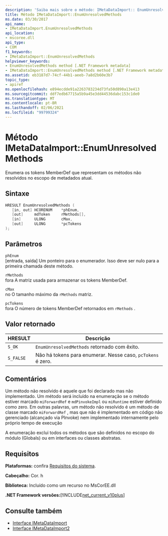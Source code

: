 ```yaml
---
description: 'Saiba mais sobre o método: IMetaDataImport:: EnumUnresolvedMethods'
title: Método IMetaDataImport::EnumUnresolvedMethods
ms.date: 03/30/2017
api_name:
- IMetaDataImport.EnumUnresolvedMethods
api_location:
- mscoree.dll
api_type:
- COM
f1_keywords:
- IMetaDataImport::EnumUnresolvedMethods
helpviewer_keywords:
- EnumUnresolvedMethods method [.NET Framework metadata]
- IMetaDataImport::EnumUnresolvedMethods method [.NET Framework metadata]
ms.assetid: eb3187d7-74cf-44b1-aeeb-7a8d2b60e3b7
topic_type:
- apiref
ms.openlocfilehash: e894ecdde91a2263783234d73fa50d890a13e413
ms.sourcegitcommit: ddf7edb67715a5b9a45e3dd44536dabc153c1de0
ms.translationtype: MT
ms.contentlocale: pt-BR
ms.lasthandoff: 02/06/2021
ms.locfileid: "99799324"
---
```

# <a name="imetadataimportenumunresolvedmethods-method"></a>Método IMetaDataImport::EnumUnresolvedMethods

Enumera os tokens MemberDef que representam os métodos não resolvidos no escopo de metadados atual.  
  
## <a name="syntax"></a>Sintaxe  
  
```cpp  
HRESULT EnumUnresolvedMethods (  
   [in, out] HCORENUM    *phEnum,  
   [out]     mdToken     rMethods[],  
   [in]      ULONG       cMax,  
   [out]     ULONG       *pcTokens  
);  
```  
  
## <a name="parameters"></a>Parâmetros  

 `phEnum`  
 [entrada, saída] Um ponteiro para o enumerador. Isso deve ser nulo para a primeira chamada deste método.  
  
 `rMethods`  
 fora A matriz usada para armazenar os tokens MemberDef.  
  
 `cMax`  
 no O tamanho máximo da `rMethods` matriz.  
  
 `pcTokens`  
 fora O número de tokens MemberDef retornados em `rMethods` .  
  
## <a name="return-value"></a>Valor retornado  
  
|HRESULT|Descrição|  
|-------------|-----------------|  
|`S_OK`|`EnumUnresolvedMethods` retornado com êxito.|  
|`S_FALSE`|Não há tokens para enumerar. Nesse caso, `pcTokens` é zero.|  
  
## <a name="remarks"></a>Comentários  

 Um método não resolvido é aquele que foi declarado mas não implementado. Um método será incluído na enumeração se o método estiver marcado `miForwardRef` e `mdPinvokeImpl` ou `miRuntime` estiver definido como zero. Em outras palavras, um método não resolvido é um método de classe marcado `miForwardRef` , mas que não é implementado em código não gerenciado (alcançado via PInvoke) nem implementado internamente pelo próprio tempo de execução  
  
 A enumeração exclui todos os métodos que são definidos no escopo do módulo (Globals) ou em interfaces ou classes abstratas.  
  
## <a name="requirements"></a>Requisitos  

 **Plataformas:** confira [Requisitos do sistema](../../get-started/system-requirements.md).  
  
 **Cabeçalho:** Cor. h  
  
 **Biblioteca:** Incluído como um recurso no MsCorEE.dll  
  
 **.NET Framework versões:**[!INCLUDE[net_current_v10plus](../../../../includes/net-current-v10plus-md.md)]  
  
## <a name="see-also"></a>Consulte também

- [Interface IMetaDataImport](imetadataimport-interface.md)
- [Interface IMetaDataImport2](imetadataimport2-interface.md)
